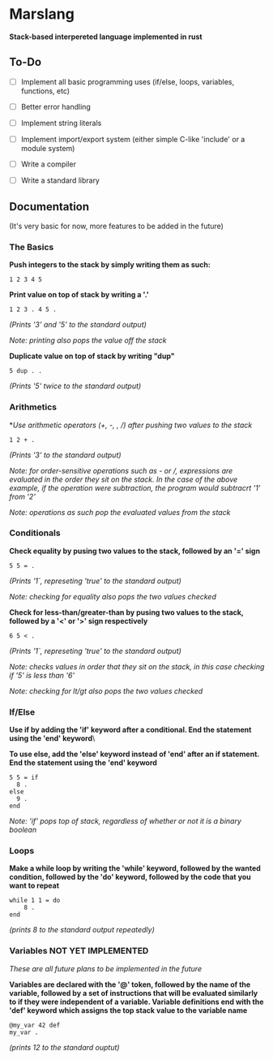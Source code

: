 # Marslang
**Stack-based interpereted language implemented in rust**

## To-Do
- [ ] Implement all basic programming uses (if/else, loops, variables, functions, etc)
- [ ] Better error handling
- [ ] Implement string literals
- [ ] Implement import/export system (either simple C-like 'include' or a module system)
- [ ] Write a compiler
- [ ] Write a standard library


## Documentation
(It's very basic for now, more features to be added in the future)

### The Basics

**Push integers to the stack by simply writing them as such:**

```
1 2 3 4 5
```

**Print value on top of stack by writing a '.'**

```
1 2 3 . 4 5 .
```
*(Prints '3' and '5' to the standard output)*

*Note: printing also pops the value off the stack*

**Duplicate value on top of stack by writing "dup"**
```
5 dup . .
```

*(Prints '5' twice to the standard output)*

### Arithmetics

**Use arithmetic operators (+, -, *, /) after pushing two values to the stack**

```
1 2 + .
```

*(Prints '3' to the standard output)*

*Note: for order-sensitive operations such as - or /, expressions are evaluated in the order they sit on the stack. In the case of the above example, if the operation were subtraction, the program would subtracrt '1' from '2'*

*Note: operations as such pop the evaluated values from the stack*

### Conditionals

**Check equality by pusing two values to the stack, followed by an '=' sign**
```
5 5 = .
```

*(Prints '1`, represeting 'true' to the standard output)*

*Note: checking for equality also pops the two values checked*

**Check for less-than/greater-than by pusing two values to the stack, followed by a '<' or '>' sign respectively**
```
6 5 < .
```
*(Prints '1`, represeting 'true' to the standard output)*

*Note: checks values in order that they sit on the stack, in this case checking if '5' is less than '6'*

*Note: checking for lt/gt also pops the two values checked*

### If/Else

**Use if by adding the 'if' keyword after a conditional. End the statement using the 'end' keyword**\

**To use else, add the 'else' keyword instead of 'end' after an if statement. End the statement using the 'end' keyword**

```
5 5 = if
  8 .
else
  9 .
end
```
*Note: 'if' pops top of stack, regardless of whether or not it is a binary boolean*

### Loops

**Make a while loop by writing the 'while' keyword, followed by the wanted condition, followed by the 'do' keyword, followed by the code that you want to repeat**

```
while 1 1 = do
    8 .
end
```

*(prints 8 to the standard output repeatedly)*

### Variables NOT YET IMPLEMENTED

*These are all future plans to be implemented in the future*

**Variables are declared with the '@' token, followed by the name of the variable, followed by a set of instructions that will be evaluated similarly to if they were independent of a variable. Variable definitions end with the 'def' keyword which assigns the top stack value to the variable name**

```
@my_var 42 def
my_var .
```

*(prints 12 to the standard ouptut)*